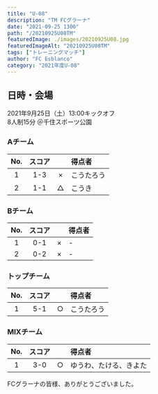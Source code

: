 ```yaml
---
title: "U-08"
description: "TM FCグラーナ"
date: "2021-09-25 1300"
path: "/20210925U08TM"
featuredImage: ./images/20210925U08.jpg
featuredImageAlt: "20210925U08TM"
tags: ["トレーニングマッチ"]
author: "FC Esblanco"
category: "2021年度U-08"
---
```


## 日時・会場

2021年9月25日（土）13:00キックオフ  
8人制15分
＠千住スポーツ公園

### Aチーム

| No.| スコア |   | 得点者  |
|:--:|:------:|:-:|:--------|
| 1  | 1-3 | × |こうたろう|
| 2  | 1-1 | △ |こうき|

### Bチーム

| No.| スコア |   | 得点者  |
|:--:|:------:|:-:|:--------|
| 1  | 0-1 | × |- |
| 2  | 0-2 | × |- |

### トップチーム

| No.| スコア |   | 得点者  |
|:--:|:------:|:-:|:--------|
| 1  | 5-1 | ○ |こうたろう|

### MIXチーム

| No.| スコア |   | 得点者  |
|:--:|:------:|:-:|:--------|
| 1  | 3-0 | ○ |ゆうわ、たける、きよた|

FCグラーナの皆様、ありがとうございました。
